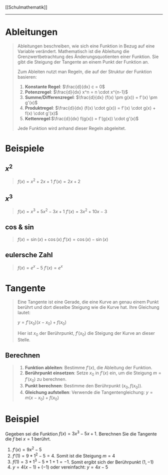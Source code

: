 [[Schulmathematik]]

---

# Ableitungen
>Ableitungen beschreiben, wie sich eine Funktion in Bezug auf eine Variable verändert. Mathematisch ist die Ableitung die Grenzwertbetrachtung des Änderungsquotienten einer Funktion. Sie gibt die Steigung der Tangente an einem Punkt der Funktion an.
>
>Zum Ableiten nutzt man Regeln, die auf der Struktur der Funktion basieren:
>
>1. **Konstante Regel**: $\frac{d}{dx} c = 0$
>2. **Potenzregel**: $\frac{d}{dx} x^n = n \cdot x^{n-1}$
>3. **Summe/Differenzregel**: $\frac{d}{dx} (f(x) \pm g(x)) = f'(x) \pm g'(x)$
>4. **Produktregel**: $\frac{d}{dx} (f(x) \cdot g(x)) = f'(x) \cdot g(x) + f(x) \cdot g'(x)$
>5. **Kettenregel**:$\frac{d}{dx} f(g(x)) = f'(g(x)) \cdot g'(x)$
>
>Jede Funktion wird anhand dieser Regeln abgeleitet.

# Beispiele

## $x^2$
>$f(x) = x^{2} + 2x + 1$
>$f'(x) = 2x + 2$
 
## $x^3$
>$f(x) = x^{3} + 5x^2 - 3x + 1$
>$f'(x) = 3x^2 + 10x - 3$

## cos & sin
>$f(x) = \sin(x) + \cos(x)$
>$f'(x) = \cos(x) - \sin(x)$

## eulersche Zahl
>$f(x) = e^{x} - 5$
>$f'(x) = e^{x}$


# Tangente
>Eine Tangente ist eine Gerade, die eine Kurve an genau einem Punkt berührt und dort dieselbe Steigung wie die Kurve hat. Ihre Gleichung lautet:
>
> $y = f'(x_0)(x - x_0) + f(x_0)$
>
>Hier ist $x_0$ der Berührpunkt, $f'(x_0)$ die Steigung der Kurve an dieser Stelle.

## Berechnen
>1. **Funktion ableiten**: Bestimme $f'(x)$, die Ableitung der Funktion.
>2. **Berührpunkt einsetzen**: Setze $x_0$ in $f'(x)$ ein, um die Steigung $m = f'(x_0)$ zu berechnen.
>3. **Punkt berechnen**: Bestimme den Berührpunkt $(x_0, f(x_0))$.
>4. **Gleichung aufstellen**: Verwende die Tangentengleichung: $y = m(x - x_0) + f(x_0)$

# Beispiel

Gegeben sei die Funktion $f(x) = 3x^3-5x+1$. Berechnen Sie die Tangente die $f$ bei $x=1$ berührt. 
1. $f'(x) = 9x^2 -5$
2. $f'(1) = 9*1^2 -5 = 4$. Somit ist die Steigung $m=4$
3. $f(1) = 3*1^3 -5*1+1 =-1$. Somit ergibt sich der Berührpunkt $(1, -1)$
4. $y =4(x-1)+(-1)$ oder vereinfacht: $y =4x-5$
